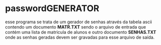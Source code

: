 # passwordGENERATOR

esse programa se trata de um gerador de senhas através da tabela ascii contendo um documento **MATR.TXT** sendo o arquivo de entrada que contém uma lista de matricula de alunos e outro documento **SENHAS.TXT** onde as senhas geradas devem ser gravadas para esse arquivo de saída. 
